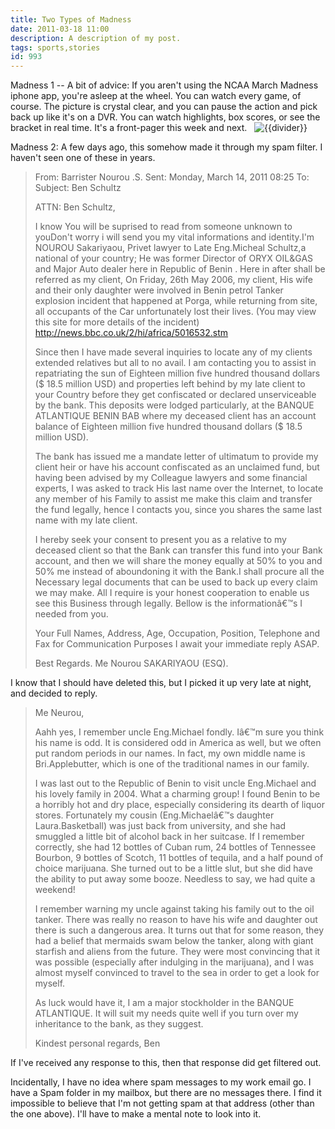 ```yaml
---
title: Two Types of Madness
date: 2011-03-18 11:00
description: A description of my post.
tags: sports,stories
id: 993
---
```

Madness 1 -- A bit of advice:  If you aren't using the NCAA March Madness iphone app, you're asleep at the wheel.  You can watch every game, of course.  The picture is crystal clear, and you can pause the action and pick back up like it's on a DVR.  You can watch highlights, box scores, or see the bracket in real time.  It's a front-pager this week and next.
<span class="spanEndPreview">&nbsp;</span>
<img src="/img/greenline.gif" class="greenline" alt="{{divider}}" />

 Madness 2:  A few days ago, this somehow made it through my spam filter.  I haven't seen one of these in years.

<blockquote>From: Barrister Nourou .S. 
Sent: Monday, March 14, 2011 08:25
To: 
Subject: Ben Schultz

 ATTN: Ben Schultz,

 I know You will be suprised to read from someone unknown to youDon't worry i will send you my vital informations and identity.I'm  NOUROU Sakariyaou, Privet lawyer to Late Eng.Micheal  Schultz,a national of your country; He was former Director of ORYX OIL&GAS and Major Auto dealer here in Republic of Benin . Here in after shall be referred as my client, On Friday, 26th May 2006, my client, His wife and their only daughter were involved in Benin petrol Tanker explosion incident that happened at Porga, while returning from site, all occupants of the Car unfortunately lost their lives. (You may view this site for more details of the incident) http://news.bbc.co.uk/2/hi/africa/5016532.stm

Since then I have made several inquiries to locate any of my clients extended relatives but all to no avail.
I am contacting you to assist in repatriating the sun of Eighteen million five hundred thousand dollars ($ 18.5 million USD) and properties left behind by my late client to your Country before they get confiscated or declared unserviceable by the bank. This deposits were lodged particularly, at the BANQUE ATLANTIQUE BENIN BAB where my deceased client has an account balance of Eighteen million five hundred thousand dollars ($ 18.5 million USD).
                                      
The bank has issued me a mandate letter of ultimatum to provide my client heir or have his account confiscated as an unclaimed fund, but having been advised by my Colleague lawyers and some financial experts, I was asked to track His last name over the Internet, to locate any member of his Family to assist me make this claim and transfer the fund legally, hence I contacts you, since you shares the same last name with my late client.

I hereby seek your consent to present you as a relative to my deceased client so that the Bank can transfer this fund into your Bank account, and then we will share the money equally at 50% to you and 50% me instead of aboundoning it with the Bank.I shall procure all the Necessary legal documents that can be used to back up every claim we may make. All I require is your honest cooperation to enable us see this Business through legally. Bellow is the informationâ€™s I needed from you.

Your Full Names, Address,
Age, Occupation, Position,
Telephone and Fax for Communication Purposes
I await your immediate reply ASAP.
 
    
Best Regards.
Me Nourou SAKARIYAOU (ESQ).</blockquote>

I know that I should have deleted this, but I picked it up very late at night, and decided to reply.

<blockquote>Me Neurou,

Aahh yes, I remember uncle Eng.Michael fondly.  Iâ€™m sure you think his name is odd.  It is considered odd in America as well, but we often put random periods in our names.  In fact, my own middle name is Bri.Applebutter, which is one of the traditional names in our family.

I was last out to the Republic of Benin to visit uncle Eng.Michael and his lovely family in 2004.  What a charming group!  I found Benin to be a horribly hot and dry place, especially considering its dearth of liquor stores.  Fortunately my cousin (Eng.Michaelâ€™s daughter Laura.Basketball) was just back from university, and she had smuggled a little bit of alcohol back in her suitcase.  If I remember correctly, she had 12 bottles of Cuban rum, 24 bottles of Tennessee Bourbon, 9 bottles of Scotch, 11 bottles of tequila, and a half pound of choice marijuana.  She turned out to be a little slut, but she did have the ability to put away some booze.  Needless to say, we had quite a weekend!

I remember warning my uncle against taking his family out to the oil tanker.  There was really no reason to have his wife and daughter out there is such a dangerous area.  It turns out that for some reason, they had a belief that mermaids swam below the tanker, along with giant starfish and aliens from the future.  They were most convincing that it was possible (especially after indulging in the marijuana), and I was almost myself convinced to travel to the sea in order to get a look for myself.

As luck would have it, I am a major stockholder in the BANQUE ATLANTIQUE.  It will suit my needs quite well if you turn over my inheritance to the bank, as they suggest.

Kindest personal regards,
Ben
</blockquote>

If I've received any response to this, then that response did get filtered out.  

Incidentally, I have no idea where spam messages to my work email go.  I have a Spam folder in my mailbox, but there are no messages there.  I find it impossible to believe that I'm not getting spam at that address (other than the one above).  I'll have to make a mental note to look into it.
